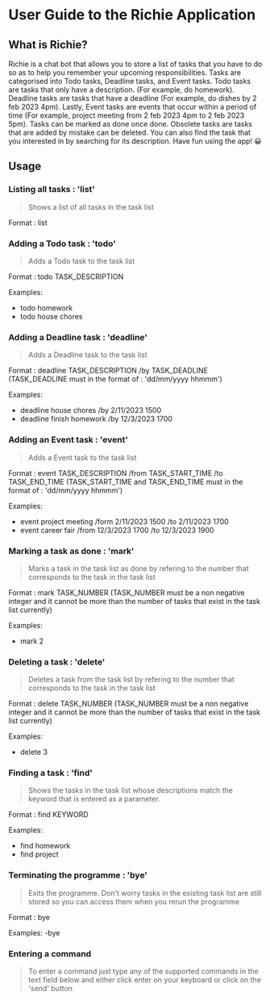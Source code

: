 # User Guide to the Richie Application

## What is Richie?

Richie is a chat bot that allows you to store a list of tasks that you have to do so as to help you 
remember your upcoming responsibilities. Tasks are categorised into Todo tasks, Deadline tasks, 
and Event tasks. Todo tasks are tasks that only have a description. (For example, do homework). 
Deadline tasks are tasks that have a deadline (For example, do dishes by 2 feb 2023 4pm). Lastly, 
Event tasks are events that occur within a period of time (For example, project meeting from 2 feb 2023 4pm 
to 2 feb 2023 5pm). Tasks can be marked as done once done. Obsolete tasks are tasks that are added by mistake can be deleted.
You can also find the task that you interested in by searching for its description. Have fun using the app! :grinning:

## Usage

### Listing all tasks : 'list'

> Shows a list of all tasks in the task list

Format : list


### Adding a Todo task : 'todo'

> Adds a Todo task to the task list

Format : todo TASK_DESCRIPTION

Examples:
- todo homework
- todo house chores


### Adding a Deadline task : 'deadline'

> Adds a Deadline task to the task list

Format : deadline TASK_DESCRIPTION /by TASK_DEADLINE (TASK_DEADLINE must in the format of : 'dd/mm/yyyy hhmmm')

Examples:
- deadline house chores /by 2/11/2023 1500
- deadline finish homework /by 12/3/2023 1700


### Adding an Event task : 'event'

> Adds a Event task to the task list

Format : event TASK_DESCRIPTION /from TASK_START_TIME /to TASK_END_TIME (TASK_START_TIME and TASK_END_TIME must in the format of : 'dd/mm/yyyy hhmmm')

Examples:
- event project meeting /form 2/11/2023 1500 /to 2/11/2023 1700
- event career fair /from 12/3/2023 1700 /to 12/3/2023 1900


### Marking a task as done : 'mark'

> Marks a task in the task list as done by refering to the number that corresponds to the task in the task list

Format : mark TASK_NUMBER (TASK_NUMBER must be a non negative integer and it cannot be more than the number of tasks that exist in the task list currently)

Examples:
- mark 2


### Deleting a task : 'delete'  

> Deletes a task from the task list by refering to the number that corresponds to the task in the task list

Format : delete TASK_NUMBER (TASK_NUMBER must be a non negative integer and it cannot be more than the number of tasks that exist in the task list currently)

Examples:
- delete 3


### Finding a task : 'find'

> Shows the tasks in the task list whose descriptions match the keyword that is entered as a parameter.

Format : find KEYWORD 

Examples:
-  find homework
-  find project


### Terminating the programme : 'bye'

> Exits the programme. Don't worry tasks in the existing task list are still stored so you can access them when you rerun the programme

Format : bye

Examples:
-bye

### Entering a command 

> To enter a command just type any of the supported commands in the text field below and either click enter on your keyboard or click on the 'send' button
